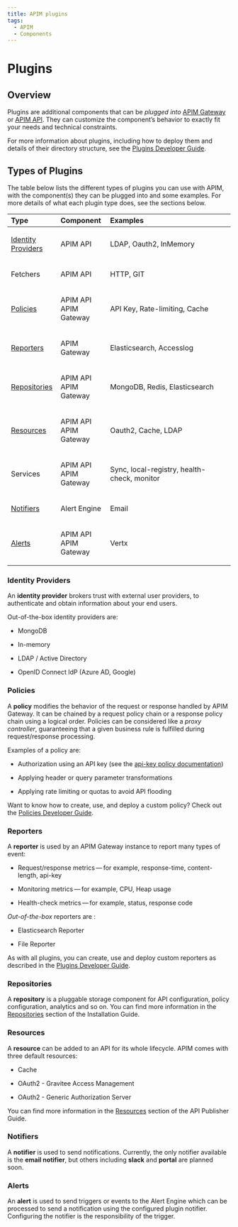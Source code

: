 ```yaml
---
title: APIM plugins
tags:
  - APIM
  - Components
---
```


# Plugins

## Overview

Plugins are additional components that can be *plugged into* [APIM Gateway](components.md#apim-gateway) or [APIM API](components.md#apim-api). They can customize the component’s behavior to exactly fit your needs and technical constraints.

For more information about plugins, including how to deploy them and details of their directory structure, see the [Plugins Developer Guide](../dev-guide/dev-guide-plugins.md).

## Types of Plugins

The table below lists the different types of plugins you can use with
APIM, with the component(s) they can be plugged into and some examples.
For more details of what each plugin type does, see the sections below.

<table>
<colgroup>
<col style="width: 22%" />
<col style="width: 22%" />
<col style="width: 55%" />
</colgroup>
<thead>
<tr class="header">
<th style="text-align: left;">Type</th>
<th style="text-align: left;">Component</th>
<th style="text-align: left;">Examples</th>
</tr>
</thead>
<tbody>
<tr class="odd">
<td style="text-align: left;"><p><a
href="#gravitee-plugins-idp">Identity Providers</a></p></td>
<td style="text-align: left;"><p>APIM API</p></td>
<td style="text-align: left;"><p>LDAP, Oauth2, InMemory</p></td>
</tr>
<tr class="even">
<td style="text-align: left;"><p>Fetchers</p></td>
<td style="text-align: left;"><p>APIM API</p></td>
<td style="text-align: left;"><p>HTTP, GIT</p></td>
</tr>
<tr class="odd">
<td style="text-align: left;"><p><a
href="#gravitee-plugins-policies">Policies</a></p></td>
<td style="text-align: left;"><p>APIM API<br />
APIM Gateway</p></td>
<td style="text-align: left;"><p>API Key, Rate-limiting, Cache</p></td>
</tr>
<tr class="even">
<td style="text-align: left;"><p><a
href="#gravitee-plugins-reporters">Reporters</a></p></td>
<td style="text-align: left;"><p>APIM Gateway</p></td>
<td style="text-align: left;"><p>Elasticsearch, Accesslog</p></td>
</tr>
<tr class="odd">
<td style="text-align: left;"><p><a
href="#gravitee-plugins-repositories">Repositories</a></p></td>
<td style="text-align: left;"><p>APIM API<br />
APIM Gateway</p></td>
<td style="text-align: left;"><p>MongoDB, Redis, Elasticsearch</p></td>
</tr>
<tr class="even">
<td style="text-align: left;"><p><a
href="#gravitee-plugins-resources">Resources</a></p></td>
<td style="text-align: left;"><p>APIM API<br />
APIM Gateway</p></td>
<td style="text-align: left;"><p>Oauth2, Cache, LDAP</p></td>
</tr>
<tr class="odd">
<td style="text-align: left;"><p>Services</p></td>
<td style="text-align: left;"><p>APIM API<br />
APIM Gateway</p></td>
<td style="text-align: left;"><p>Sync, local-registry, health-check,
monitor</p></td>
</tr>
<tr class="even">
<td style="text-align: left;"><p><a
href="#gravitee-plugins-notifiers">Notifiers</a></p></td>
<td style="text-align: left;"><p>Alert Engine</p></td>
<td style="text-align: left;"><p>Email</p></td>
</tr>
<tr class="odd">
<td style="text-align: left;"><p><a
href="#gravitee-plugins-alerts">Alerts</a></p></td>
<td style="text-align: left;"><p>APIM API<br />
APIM Gateway</p></td>
<td style="text-align: left;"><p>Vertx</p></td>
</tr>
</tbody>
</table>

### Identity Providers

An **identity provider** brokers trust with external user providers, to
authenticate and obtain information about your end users.

Out-of-the-box identity providers are:

-   MongoDB

-   In-memory

-   LDAP / Active Directory

-   OpenID Connect IdP (Azure AD, Google)

### Policies

A **policy** modifies the behavior of the request or response handled by
APIM Gateway. It can be chained by a request policy chain or a response
policy chain using a logical order. Policies can be considered like a
*proxy controller*, guaranteeing that a given business rule is fulfilled
during request/response processing.

Examples of a policy are:

-   Authorization using an API key (see the [api-key policy documentation](../policy-reference/policy-apikey.md))

-   Applying header or query parameter transformations

-   Applying rate limiting or quotas to avoid API flooding

Want to know how to create, use, and deploy a custom policy? Check out the [Policies Developer Guide](../dev-guide/dev-guide-policies.md).

### Reporters

A **reporter** is used by an APIM Gateway instance to report many types
of event:

-   Request/response metrics — for example, response-time,
    content-length, api-key

-   Monitoring metrics — for example, CPU, Heap usage

-   Health-check metrics — for example, status, response code

*Out-of-the-box* reporters are :

-   Elasticsearch Reporter

-   File Reporter

As with all plugins, you can create, use and deploy custom reporters as described in the [Plugins Developer Guide](../dev-guide/dev-guide-plugins.md).

### Repositories

A **repository** is a pluggable storage component for API configuration, policy configuration, analytics and so on. You can find more information in the [Repositories](../installation-guide/configuration/repositories/installation-guide-repositories.md) section of the Installation Guide.

### Resources

A **resource** can be added to an API for its whole lifecycle. APIM
comes with three default resources:

-   Cache

-   OAuth2 - Gravitee Access Management

-   OAuth2 - Generic Authorization Server

You can find more information in the [Resources](../user-guide/publisher/resources/resources-overview.md) section of the API Publisher Guide.

### Notifiers

A **notifier** is used to send notifications. Currently, the only
notifier available is the **email notifier**, but others including
**slack** and **portal** are planned soon.

### Alerts

An **alert** is used to send triggers or events to the Alert Engine
which can be processed to send a notification using the configured
plugin notifier. Configuring the notifier is the responsibility of the
trigger.
